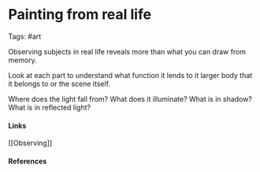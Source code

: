 # Painting from real life
Tags: #art 

Observing subjects in real life reveals more than what you can draw from memory.

Look at each part to understand what function it lends to it larger body that it belongs to or the scene itself.

Where does the light fall from? What does it illuminate? What is in shadow? What is in reflected light?

#### Links
[[Observing]]

#### References